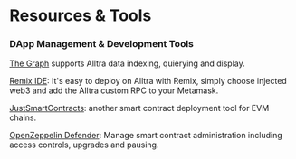 # Resources & Tools

### DApp Management & Development Tools

[The Graph](https://thegraph.com) supports Alltra data indexing, quierying and display.

[Remix IDE](https://remix-project.org/): It's easy to deploy on Alltra with Remix, simply choose injected web3 and add the Alltra custom RPC to your Metamask.

[JustSmartContracts](https://justsmartcontracts.dev/): another smart contract deployment tool for EVM chains.&#x20;

[OpenZeppelin Defender](https://defender.openzeppelin.com): Manage smart contract administration including access controls, upgrades and pausing.




